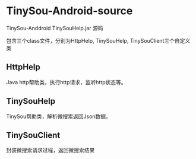 TinySou-Android-source
======================

TinySou-Anddroid TinySouHelp.jar 源码

包含三个class文件，分别为HttpHelp, TinySouHelp, TinySouClient三个自定义类

HttpHelp
--------
Java http帮助类，执行http请求，监听http状态等。

TinySouHelp
-----------
TinySou帮助类，解析微搜索返回Json数据。

TinySouClient
-------------
封装微搜索请求过程，返回微搜索结果
